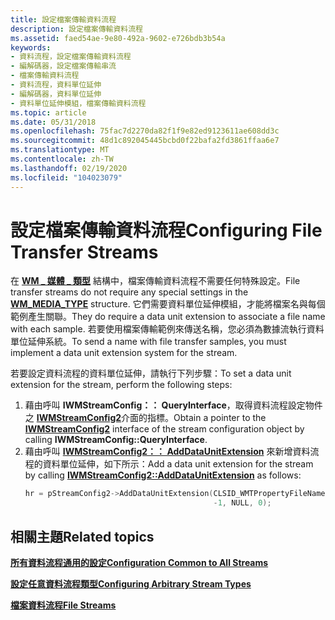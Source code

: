 ```yaml
---
title: 設定檔案傳輸資料流程
description: 設定檔案傳輸資料流程
ms.assetid: faed54ae-9e80-492a-9602-e726bdb3b54a
keywords:
- 資料流程，設定檔案傳輸資料流程
- 編解碼器，設定檔案傳輸串流
- 檔案傳輸資料流程
- 資料流程，資料單位延伸
- 編解碼器，資料單位延伸
- 資料單位延伸模組，檔案傳輸資料流程
ms.topic: article
ms.date: 05/31/2018
ms.openlocfilehash: 75fac7d2270da82f1f9e82ed9123611ae608dd3c
ms.sourcegitcommit: 48d1c892045445bcbd0f22bafa2fd3861ffaa6e7
ms.translationtype: MT
ms.contentlocale: zh-TW
ms.lasthandoff: 02/19/2020
ms.locfileid: "104023079"
---
```

# <a name="configuring-file-transfer-streams"></a><span data-ttu-id="185fc-109">設定檔案傳輸資料流程</span><span class="sxs-lookup"><span data-stu-id="185fc-109">Configuring File Transfer Streams</span></span>

<span data-ttu-id="185fc-110">在 [**WM \_ 媒體 \_ 類型**](/previous-versions/windows/desktop/api/wmsdkidl/ns-wmsdkidl-wm_media_type) 結構中，檔案傳輸資料流程不需要任何特殊設定。</span><span class="sxs-lookup"><span data-stu-id="185fc-110">File transfer streams do not require any special settings in the [**WM\_MEDIA\_TYPE**](/previous-versions/windows/desktop/api/wmsdkidl/ns-wmsdkidl-wm_media_type) structure.</span></span> <span data-ttu-id="185fc-111">它們需要資料單位延伸模組，才能將檔案名與每個範例產生關聯。</span><span class="sxs-lookup"><span data-stu-id="185fc-111">They do require a data unit extension to associate a file name with each sample.</span></span> <span data-ttu-id="185fc-112">若要使用檔案傳輸範例來傳送名稱，您必須為數據流執行資料單位延伸系統。</span><span class="sxs-lookup"><span data-stu-id="185fc-112">To send a name with file transfer samples, you must implement a data unit extension system for the stream.</span></span>

<span data-ttu-id="185fc-113">若要設定資料流程的資料單位延伸，請執行下列步驟：</span><span class="sxs-lookup"><span data-stu-id="185fc-113">To set a data unit extension for the stream, perform the following steps:</span></span>

1.  <span data-ttu-id="185fc-114">藉由呼叫 **IWMStreamConfig：： QueryInterface**，取得資料流程設定物件之 [**IWMStreamConfig2**](/previous-versions/windows/desktop/api/wmsdkidl/nn-wmsdkidl-iwmstreamconfig2)介面的指標。</span><span class="sxs-lookup"><span data-stu-id="185fc-114">Obtain a pointer to the [**IWMStreamConfig2**](/previous-versions/windows/desktop/api/wmsdkidl/nn-wmsdkidl-iwmstreamconfig2) interface of the stream configuration object by calling **IWMStreamConfig::QueryInterface**.</span></span>
2.  <span data-ttu-id="185fc-115">藉由呼叫 [**IWMStreamConfig2：： AddDataUnitExtension**](/previous-versions/windows/desktop/api/Wmsdkidl/nf-wmsdkidl-iwmstreamconfig2-adddataunitextension) 來新增資料流程的資料單位延伸，如下所示：</span><span class="sxs-lookup"><span data-stu-id="185fc-115">Add a data unit extension for the stream by calling [**IWMStreamConfig2::AddDataUnitExtension**](/previous-versions/windows/desktop/api/Wmsdkidl/nf-wmsdkidl-iwmstreamconfig2-adddataunitextension) as follows:</span></span>
    ```C++
    hr = pStreamConfig2->AddDataUnitExtension(CLSID_WMTPropertyFileName,
                                              -1, NULL, 0);
    ```

    

## <a name="related-topics"></a><span data-ttu-id="185fc-116">相關主題</span><span class="sxs-lookup"><span data-stu-id="185fc-116">Related topics</span></span>

<dl> <dt>

[<span data-ttu-id="185fc-117">**所有資料流程通用的設定**</span><span class="sxs-lookup"><span data-stu-id="185fc-117">**Configuration Common to All Streams**</span></span>](configuration-common-to-all-streams.md)
</dt> <dt>

[<span data-ttu-id="185fc-118">**設定任意資料流程類型**</span><span class="sxs-lookup"><span data-stu-id="185fc-118">**Configuring Arbitrary Stream Types**</span></span>](configuring-arbitrary-stream-types.md)
</dt> <dt>

[<span data-ttu-id="185fc-119">**檔案資料流程**</span><span class="sxs-lookup"><span data-stu-id="185fc-119">**File Streams**</span></span>](file-streams.md)
</dt> </dl>

 

 




